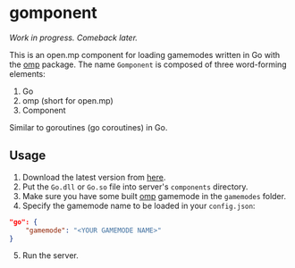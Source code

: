 gomponent
==================================

*Work in progress. Comeback later.*

This is an open.mp component for loading gamemodes written in Go with the [omp](https://github.com/kodeyeen/omp) package.
The name `Gomponent` is composed of three word-forming elements:
1. Go
2. omp (short for open.mp)
3. Component

Similar to goroutines (go coroutines) in Go.

## Usage

1. Download the latest version from [here](https://github.com/kodeyeen/gomponent/releases/latest).
2. Put the `Go.dll` or `Go.so` file into server's `components` directory.
3. Make sure you have some built [omp](https://github.com/kodeyeen/omp) gamemode in the `gamemodes` folder.
4. Specify the gamemode name to be loaded in your `config.json`:

```json
"go": {
    "gamemode": "<YOUR GAMEMODE NAME>"
}
```

5. Run the server.
